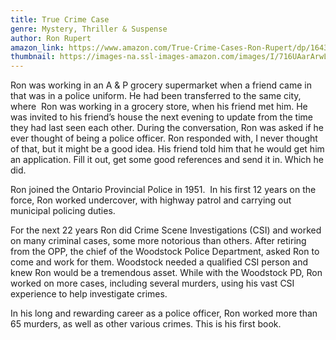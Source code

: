 ```yaml
---
title: True Crime Case
genre: Mystery, Thriller & Suspense
author: Ron Rupert
amazon_link: https://www.amazon.com/True-Crime-Cases-Ron-Rupert/dp/1643456326/ref=tmm_pap_swatch_0?_encoding=UTF8&qid=1643365487&sr=8-1
thumbnail: https://images-na.ssl-images-amazon.com/images/I/716UAarArwL.jpg
---
```

Ron was working in an A & P grocery supermarket when a friend came in that was in a police uniform. He had been transferred to the same city, where  Ron was working in a grocery store, when his friend met him. He was invited to his friend’s house the next evening to update from the time they had last seen each other. During the conversation, Ron was asked if he ever thought of being a police officer. Ron responded with, I never thought of that, but it might be a good idea. His friend told him that he would get him an application. Fill it out, get some good references and send it in. Which he did.

Ron joined the Ontario Provincial Police in 1951.  In his first 12 years on the force, Ron worked undercover, with highway patrol and carrying out municipal policing duties.

For the next 22 years Ron did Crime Scene Investigations (CSI) and worked on many criminal cases, some more notorious than others. After retiring from the OPP, the chief of the Woodstock Police Department, asked Ron to come and work for them. Woodstock needed a qualified CSI person and knew Ron would be a tremendous asset. While with the Woodstock PD, Ron worked on more cases, including several murders, using his vast CSI experience to help investigate crimes.

In his long and rewarding career as a police officer, Ron worked more than 65 murders, as well as other various crimes. This is his first book.